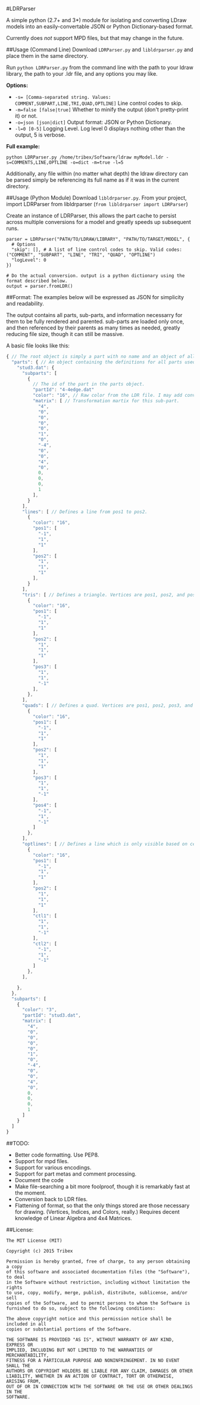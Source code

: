 #LDRParser

A simple python (2.7+ and 3*) module for isolating and converting LDraw models into an
easily-convertable JSON or Python Dictionary-based format.

Currently does *not* support MPD files, but that may change in the future.

##Usage (Command Line)
Download `LDRParser.py` and `libldrparser.py` and place them in the same directory.

Run `python LDRParser.py` from the command line with the path to your ldraw library, the path to your .ldr file,
and any options you may like.

**Options:**

* `-s= [Comma-separated string. Values: COMMENT,SUBPART,LINE,TRI,QUAD,OPTLINE]` Line control codes to skip.
* `-m=false [false|true]` Whether to minify the output (don't pretty-print it) or not.
* `-o=json [json|dict]` Output format: JSON or Python Dictionary.
* `-l=0 [0-5]` Logging Level. Log level 0 displays nothing other than the output, 5 is verbose.

**Full example:**
```
python LDRParser.py /home/tribex/Software/ldraw myModel.ldr -s=COMMENTS,LINE,OPTLINE -o=dict -m=true -l=5
```

Additionally, any file within (no matter what depth) the ldraw directory can be parsed simply be referencing its full name as if it was in the current directory.

##Usage (Python Module)
Download `libldrparser.py`.
From your project, import LDRParser from libldrparser (`from libldrparser import LDRParser`)

Create an instance of LDRParser, this allows the part cache to persist across multiple conversions for a model and greatly speeds up subsequent runs.
```
parser = LDRParser("PATH/TO/LDRAW/LIBRARY", "PATH/TO/TARGET/MODEL", {
  # Options
  "skip": [], # A list of line control codes to skip. Valid codes: ("COMMENT", "SUBPART", "LINE", "TRI", "QUAD", "OPTLINE")
  "logLevel": 0
})

# Do the actual conversion. output is a python dictionary using the format described below.
output = parser.fromLDR()
```

##Format:
The examples below will be expressed as JSON for simplicity and readability.

The output contains all parts, sub-parts, and information necessarry for them to be fully rendered and parented. sub-parts are loaded only once, and then referenced by their parents as many times as needed, greatly reducing file size, though it can still be massive.

A basic file looks like this:
```javascript
{ // The root object is simply a part with no name and an object of all used subparts inside it as "parts".
  "parts": { // An object containing the definitions for all parts used anywhere in this file, indexed by file name.
    "stud3.dat": {
      "subparts": [
        {
          // The id of the part in the parts object.
          "partId": "4-4edge.dat"
          "color": "16", // Raw color from the LDR file. I may add conversion for this in the future.
          "matrix": [ // Transformation martix for this sub-part.
            "4",
            "0",
            "0",
            "0",
            "0",
            "1",
            "0",
            "-4",
            "0",
            "0",
            "4",
            "0",
            0,
            0,
            0,
            1
          ],
        }
      ],
      "lines": [ // Defines a line from pos1 to pos2.
        {
          "color": "16",
          "pos1": [
            "-1",
            "1",
            "1"
          ],
          "pos2": [
            "1",
            "1",
            "1"
          ],
        }
      ],
      "tris": [ // Defines a triangle. Vertices are pos1, pos2, and pos3.
        {
          "color": "16",
          "pos1": [
            "-1",
            "1",
            "1"
          ],
          "pos2": [
            "1",
            "1",
            "1"
          ],
          "pos3": [
            "1",
            "1",
            "-1"
          ],
        },
      ],
      "quads": [ // Defines a quad. Vertices are pos1, pos2, pos3, and pos4.
        {
          "color": "16",
          "pos1": [
            "-1",
            "1",
            "1"
          ],
          "pos2": [
            "1",
            "1",
            "1"
          ],
          "pos3": [
            "1",
            "1",
            "-1"
          ],
          "pos4": [
            "-1",
            "1",
            "-1"
          ]
        },
      ],
      "optlines": [ // Defines a line which is only visible based on certain rules. See http://www.ldraw.org/article/218.html, line type 5. pos1 and 2 define the line vertices, ctl1 and 2 are the control points.
        {
          "color": "16",
          "pos1": [
            "-1",
            "1",
            "1"
          ],
          "pos2": [
            "1",
            "1",
            "1"
          ],
          "ctl1": [
            "1",
            "1",
            "-1"
          ],
          "ctl2": [
            "-1",
            "1",
            "-1"
          ]
        },
      ],

    },
  },
  "subparts": [
    {
      "color": "3",
      "partId": "stud3.dat",
      "matrix": [
        "4",
        "0",
        "0",
        "0",
        "0",
        "1",
        "0",
        "-4",
        "0",
        "0",
        "4",
        "0",
        0,
        0,
        0,
        1
      ]
    }
  ]
}
```

##TODO:
 * Better code formatting. Use PEP8.
 * Support for mpd files.
 * Support for various encodings.
 * Support for part metas and comment processing.
 * Document the code
 * Make file-searching a bit more foolproof, though it is remarkably fast at the moment.
 * Conversion back to LDR files.
 * Flattening of format, so that the only things stored are those necessary for drawing. (Vertices, Indices, and Colors, really.) Requires decent knowledge of Linear Algebra and 4x4 Matrices.

##License:
```
The MIT License (MIT)

Copyright (c) 2015 Tribex

Permission is hereby granted, free of charge, to any person obtaining a copy
of this software and associated documentation files (the "Software"), to deal
in the Software without restriction, including without limitation the rights
to use, copy, modify, merge, publish, distribute, sublicense, and/or sell
copies of the Software, and to permit persons to whom the Software is
furnished to do so, subject to the following conditions:

The above copyright notice and this permission notice shall be included in all
copies or substantial portions of the Software.

THE SOFTWARE IS PROVIDED "AS IS", WITHOUT WARRANTY OF ANY KIND, EXPRESS OR
IMPLIED, INCLUDING BUT NOT LIMITED TO THE WARRANTIES OF MERCHANTABILITY,
FITNESS FOR A PARTICULAR PURPOSE AND NONINFRINGEMENT. IN NO EVENT SHALL THE
AUTHORS OR COPYRIGHT HOLDERS BE LIABLE FOR ANY CLAIM, DAMAGES OR OTHER
LIABILITY, WHETHER IN AN ACTION OF CONTRACT, TORT OR OTHERWISE, ARISING FROM,
OUT OF OR IN CONNECTION WITH THE SOFTWARE OR THE USE OR OTHER DEALINGS IN THE
SOFTWARE.
```
